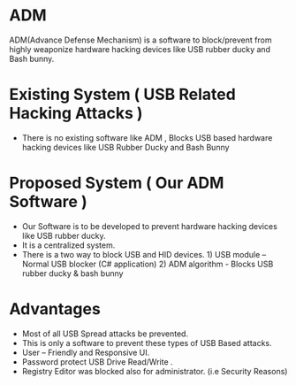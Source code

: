 # ADM
ADM(Advance Defense Mechanism) is a software to block/prevent from highly weaponize hardware hacking devices like USB rubber ducky and Bash bunny.

# Existing System ( USB Related Hacking Attacks )
  * There is no existing software like ADM , Blocks USB based hardware hacking devices like USB Rubber Ducky and Bash Bunny
  
# Proposed System ( Our ADM Software )
  * Our Software is to be developed to prevent hardware hacking devices like USB rubber ducky.
  * It is a centralized  system.
  * There is a two way to block USB and HID devices.
            1) USB module – Normal USB blocker (C# application)
            2) ADM algorithm -  Blocks USB rubber ducky & bash bunny
# Advantages 
  * Most of all USB Spread attacks  be prevented.
  * This is only a software to prevent these types of USB Based attacks.
  * User – Friendly and Responsive UI.
  * Password protect USB Drive Read/Write .
  * Registry Editor was blocked also for administrator. (i.e Security Reasons)





